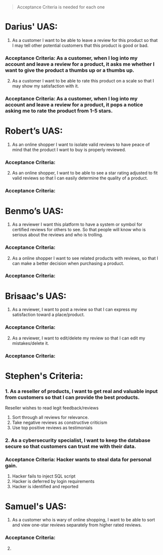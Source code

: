 >Acceptance Criteria is needed for each one

# Darius' UAS:
1. As a customer I want to be able to leave a review for this product so that I may tell other potential customers that this product is good or bad.
### Acceptance Criteria: As a customer, when I log into my account and leave a review for a product, it asks me whether I want to give the product a thumbs up or a thumbs up.
2. As a customer I want to be able to rate this product on a scale so that I may show my satisfaction with it. 
### Acceptance Criteria: As a customer, when I log into my account and leave a review for a product, it pops a notice asking me to rate the product from 1-5 stars.
# Robert’s UAS:
1.	As an online shopper I want to isolate valid reviews to have peace of mind that the product I want to buy is properly reviewed.
### Acceptance Criteria:
2.	As an online shopper, I want to be able to see a star rating adjusted to fit valid reviews so that I can easily determine the quality of a product.
### Acceptance Criteria:
# Benmo’s UAS:
1.	As a reviewer I want this platform to have a system or symbol for certified reviews for others to see. So that people will know who is serious about the reviews and who is trolling.
### Acceptance Criteria:
2.	As a online shopper I want to see related products with reviews, so that I can make a better decision when purchasing a product.
### Acceptance Criteria:
# Brisaac's UAS:
1. As a reviewer, I want to post a review so that I can express my satisfaction toward a place/product.
### Acceptance Criteria:
2. As a reviewer, I want to edit/delete my review so that I can edit my mistakes/delete it.
### Acceptance Criteria:
# Stephen's Criteria:
### 1. As a reseller of products, I want to get real and valuable input from customers so that I can provide the best products.
Reseller wishes to read legit feedback/reviews
1. Sort through all reviews for relevance.
2. Take negative reviews as constructive criticism
3. Use top positive reviews as testimonials

### 2. As a cybersecurity specialist, I want to keep the database secure so that customers can trust me with their data.
### Acceptance Criteria: Hacker wants to steal data for personal gain.
1. Hacker fails to inject SQL script
2. Hacker is deferred by login requirements
3. Hacker is identified and reported
# Samuel's UAS:
1. As a customer who is wary of online shopping, I want to be able to sort and view one-star reviews separately from higher rated reviews.
### Acceptance Criteria:
2. 
